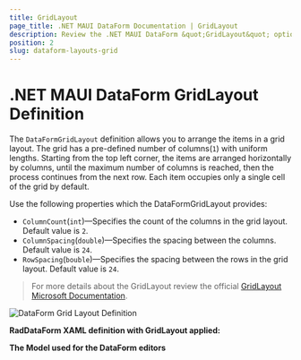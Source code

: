 ```yaml
---
title: GridLayout
page_title: .NET MAUI DataForm Documentation | GridLayout
description: Review the .NET MAUI DataForm &quot;GridLayout&quot; option.
position: 2
slug: dataform-layouts-grid
---
```


# .NET MAUI DataForm GridLayout Definition

The `DataFormGridLayout` definition allows you to arrange the items in a grid layout. The grid has a pre-defined number of columns(`1`) with uniform lengths. Starting from the top left corner, the items are arranged horizontally by columns, until the maximum number of columns is reached, then the process continues from the next row. Each item occupies only a single cell of the grid by default.

Use the following properties which the DataFormGridLayout provides: 

* `ColumnCount`(`int`)&mdash;Specifies the count of the columns in the grid layout. Default value is `2`.
* `ColumnSpacing`(`double`)&mdash;Specifies the spacing between the columns. Default value is `24`.
* `RowSpacing`(`bouble`)&mdash;Specifies the spacing between the rows in the grid layout. Default value is `24`.

> For more details about the GridLayout review the official [GridLayout Microsoft Documentation](https://docs.microsoft.com/en-us/dotnet/maui/user-interface/layouts/grid).

![DataForm Grid Layout Definition](images/dataform-layouts-stack.png)

**RadDataForm XAML definition with GridLayout applied:**

<snippet id='dataform-layouts-grid'/>

**The Model used for the DataForm editors**

<snippet id='dataform-editors-model'/>